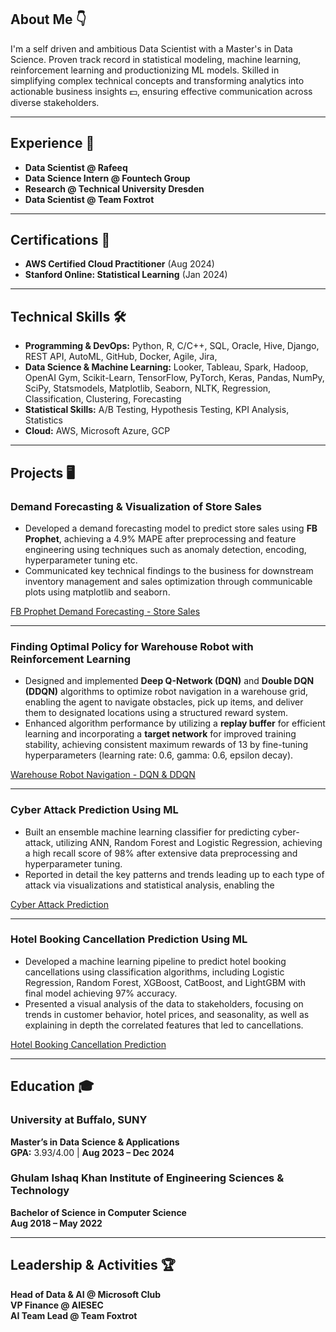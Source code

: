 
## About Me 👇
I'm a self driven and ambitious Data Scientist with a Master's in Data Science. Proven track record in statistical modeling, machine learning, reinforcement learning and productionizing ML models. Skilled in simplifying complex technical concepts and transforming analytics into actionable business insights 💵, ensuring effective communication across diverse stakeholders.

---

## Experience 💼

- **Data Scientist @ Rafeeq**  
- **Data Science Intern @ Fountech Group**  
- **Research @ Technical University Dresden**
- **Data Scientist @ Team Foxtrot**

---

## Certifications 🏅

- **AWS Certified Cloud Practitioner** (Aug 2024)  
- **Stanford Online: Statistical Learning** (Jan 2024)

---

## Technical Skills 🛠️

- **Programming & DevOps:** Python, R, C/C++, SQL, Oracle, Hive, Django, REST API, AutoML, GitHub, Docker, Agile, Jira, 
- **Data Science & Machine Learning:** Looker, Tableau, Spark, Hadoop, OpenAI Gym, Scikit-Learn, TensorFlow, PyTorch, Keras, Pandas, NumPy, SciPy,
Statsmodels, Matplotlib, Seaborn, NLTK, Regression, Classification, Clustering, Forecasting
- **Statistical Skills:** A/B Testing, Hypothesis Testing, KPI Analysis, Statistics
- **Cloud:** AWS, Microsoft Azure, GCP

---

## Projects 🖥️

### **Demand Forecasting & Visualization of Store Sales**
- Developed a demand forecasting model to predict store sales using **FB Prophet**, achieving a 4.9% MAPE after preprocessing and feature engineering using techniques such as anomaly detection, encoding, hyperparameter tuning etc.
- Communicated key technical findings to the business for downstream inventory management and sales optimization through communicable plots using matplotlib and seaborn.

[FB Prophet Demand Forecasting - Store Sales](https://github.com/HamzaMawazKhan/FB-Prophet-Demand-Forecasting-Store-Sales)


---

### **Finding Optimal Policy for Warehouse Robot with Reinforcement Learning**
- Designed and implemented **Deep Q-Network (DQN)** and **Double DQN (DDQN)** algorithms to optimize robot navigation in a warehouse grid, enabling the agent to navigate obstacles, pick up items, and deliver them to designated locations using a structured reward system.
- Enhanced algorithm performance by utilizing a **replay buffer** for efficient learning and incorporating a **target network** for improved training stability, achieving consistent maximum rewards of 13 by fine-tuning hyperparameters (learning rate: 0.6, gamma: 0.6, epsilon decay).

[Warehouse Robot Navigation - DQN & DDQN](https://github.com/HamzaMawazKhan/Warehouse-Robot-with-Reinforcement-Learning-)

---

### **Cyber Attack Prediction Using ML**
- Built an ensemble machine learning classifier for predicting cyber-attack, utilizing ANN, Random Forest and Logistic Regression, achieving a high recall score of 98% after extensive data preprocessing and hyperparameter tuning.
- Reported in detail the key patterns and trends leading up to each type of attack via visualizations and statistical analysis, enabling the

[Cyber Attack Prediction](https://github.com/HamzaMawazKhan/CyberAttackPrediction)

---

### **Hotel Booking Cancellation Prediction Using ML**
- Developed a machine learning pipeline to predict hotel booking cancellations using classification algorithms, including Logistic Regression, Random Forest, XGBoost, CatBoost, and LightGBM with final model achieving 97% accuracy.
- Presented a visual analysis of the data to stakeholders, focusing on trends in customer behavior, hotel prices, and seasonality, as well as explaining in depth the correlated features that led to cancellations.

[Hotel Booking Cancellation Prediction](http://tiny.cc/8yw4001)

---

## Education 🎓

### University at Buffalo, SUNY
**Master’s in Data Science & Applications**  
**GPA:** 3.93/4.00 | **Aug 2023 – Dec 2024**

### Ghulam Ishaq Khan Institute of Engineering Sciences & Technology
**Bachelor of Science in Computer Science**  
**Aug 2018 – May 2022**

---

## Leadership & Activities 🏆

**Head of Data & AI @ Microsoft Club**  
**VP Finance @ AIESEC**  
**AI Team Lead @ Team Foxtrot**
